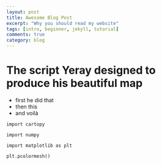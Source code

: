 ```yaml
---
layout: post
title: Awesome Blog Post
excerpt: "Why you should read my website"
tags: [intro, beginner, jekyll, tutorial]
comments: true
category: blog
---
```


# The script Yeray designed to produce his beautiful map
  
- first he did that
- then this
- and voilà

```
import cartopy

import numpy

import matplotlib as plt

plt.pcolormesh()

```

